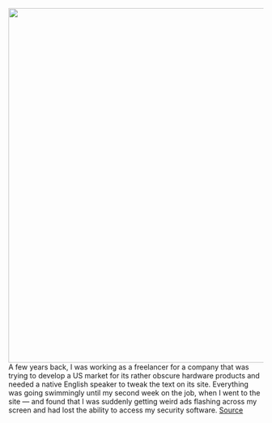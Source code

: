 <img src='https://cdn.vox-cdn.com/thumbor/ftsmIs140ozdf2O06dWFnFgN1yA=/0x0:2040x1360/1200x800/filters:focal(857x517:1183x843)/cdn.vox-cdn.com/uploads/chorus_image/image/66832968/acastro_180504_1777_microsoft_0001.0.jpg' width='700px' /><br/>
A few years back, I was working as a freelancer for a company that was trying to develop a US market for its rather obscure hardware products and needed a native English speaker to tweak the text on its site. Everything was going swimmingly until my second week on the job, when I went to the site — and found that I was suddenly getting weird ads flashing across my screen and had lost the ability to access my security software.
<a href='https://www.theverge.com/21266665/windows-10-restore-point-how-to-security-pc-software-registry-configuration'> Source <a/>